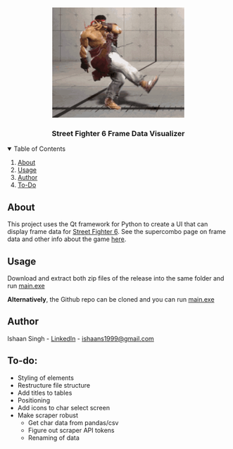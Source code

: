 <!-- PROJECT LOGO -->
<br />
<p align="center">
  <a href="https://github.com/ishaansingh99/SF6-Frame-Data-Visualizer/">
    <img src="assets/README/ryu-dance.gif" alt="Gif of Ryu dancing like Jamie" width="300" height="250">
  </a>
  <h3 align="center">Street Fighter 6 Frame Data Visualizer</h3>
</p>

<!-- TABLE OF CONTENTS -->
<details open="open">
  <summary>Table of Contents</summary>
  <ol>
    <li>
      <a href="#about">About</a>
    </li>
    <li><a href="#usage">Usage</a></li>
    <li><a href="#author">Author</a></li>
    <li><a href="#to-do">To-Do</a></li>
  </ol>
</details>

<!-- ABOUT -->
## About

This project uses the Qt framework for Python to create a UI that can display frame data for [Street Fighter 6](https://www.streetfighter.com/6/en-us). See the supercombo page on frame data and other info about the game [here](https://wiki.supercombo.gg/w/Street_Fighter_6/Game_Data). 

<!-- USAGE -->
## Usage

Download and extract both zip files of the release into the same folder and run [main.exe](main.exe)

**Alternatively**, the Github repo can be cloned and you can run [main.exe](main.exe)

<!-- Author -->
## Author

Ishaan Singh - [LinkedIn](https://www.linkedin.com/in/ishaan-singh-se/) - ishaans1999@gmail.com

## To-do:
- Styling of elements
- Restructure file structure
- Add titles to tables
- Positioning
- Add icons to char select screen
- Make scraper robust
  - Get char data from pandas/csv
  - Figure out scraper API tokens
  - Renaming of data

